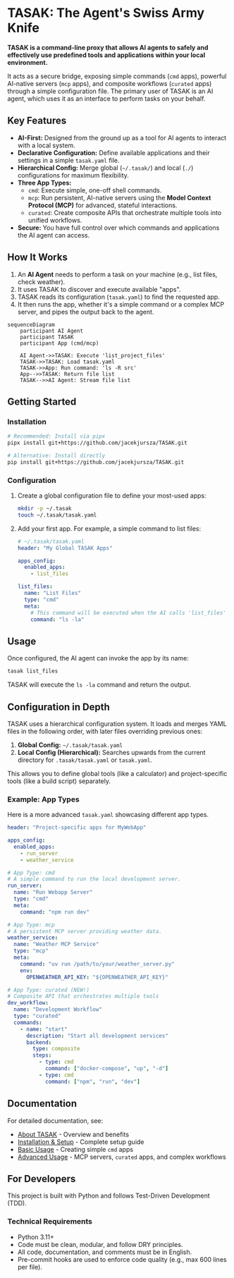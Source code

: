 # TASAK: The Agent's Swiss Army Knife

**TASAK is a command-line proxy that allows AI agents to safely and effectively use predefined tools and applications within your local environment.**

It acts as a secure bridge, exposing simple commands (`cmd` apps), powerful AI-native servers (`mcp` apps), and composite workflows (`curated` apps) through a simple configuration file. The primary user of TASAK is an AI agent, which uses it as an interface to perform tasks on your behalf.

## Key Features

*   **AI-First:** Designed from the ground up as a tool for AI agents to interact with a local system.
*   **Declarative Configuration:** Define available applications and their settings in a simple `tasak.yaml` file.
*   **Hierarchical Config:** Merge global (`~/.tasak/`) and local (`./`) configurations for maximum flexibility.
*   **Three App Types:**
    *   `cmd`: Execute simple, one-off shell commands.
    *   `mcp`: Run persistent, AI-native servers using the **Model Context Protocol (MCP)** for advanced, stateful interactions.
    *   `curated`: Create composite APIs that orchestrate multiple tools into unified workflows.
*   **Secure:** You have full control over which commands and applications the AI agent can access.

## How It Works

1.  An **AI Agent** needs to perform a task on your machine (e.g., list files, check weather).
2.  It uses TASAK to discover and execute available "apps".
3.  TASAK reads its configuration (`tasak.yaml`) to find the requested app.
4.  It then runs the app, whether it's a simple command or a complex MCP server, and pipes the output back to the agent.

```mermaid
sequenceDiagram
    participant AI Agent
    participant TASAK
    participant App (cmd/mcp)

    AI Agent->>TASAK: Execute 'list_project_files'
    TASAK->>TASAK: Load tasak.yaml
    TASAK->>App: Run command: 'ls -R src'
    App-->>TASAK: Return file list
    TASAK-->>AI Agent: Stream file list
```

## Getting Started

### Installation


```bash
# Recommended: Install via pipx
pipx install git+https://github.com/jacekjursza/TASAK.git

# Alternative: Install directly
pip install git+https://github.com/jacekjursza/TASAK.git
```

### Configuration

1.  Create a global configuration file to define your most-used apps:

    ```bash
    mkdir -p ~/.tasak
    touch ~/.tasak/tasak.yaml
    ```

2.  Add your first app. For example, a simple command to list files:

    ```yaml
    # ~/.tasak/tasak.yaml
    header: "My Global TASAK Apps"

    apps_config:
      enabled_apps:
        - list_files

    list_files:
      name: "List Files"
      type: "cmd"
      meta:
        # This command will be executed when the AI calls 'list_files'
        command: "ls -la"
    ```

## Usage

Once configured, the AI agent can invoke the app by its name:

```bash
tasak list_files
```

TASAK will execute the `ls -la` command and return the output.

## Configuration in Depth

TASAK uses a hierarchical configuration system. It loads and merges YAML files in the following order, with later files overriding previous ones:

1.  **Global Config:** `~/.tasak/tasak.yaml`
2.  **Local Config (Hierarchical):** Searches upwards from the current directory for `.tasak/tasak.yaml` or `tasak.yaml`.

This allows you to define global tools (like a calculator) and project-specific tools (like a build script) separately.

### Example: App Types

Here is a more advanced `tasak.yaml` showcasing different app types.

```yaml
header: "Project-specific apps for MyWebApp"

apps_config:
  enabled_apps:
    - run_server
    - weather_service

# App Type: cmd
# A simple command to run the local development server.
run_server:
  name: "Run Webapp Server"
  type: "cmd"
  meta:
    command: "npm run dev"

# App Type: mcp
# A persistent MCP server providing weather data.
weather_service:
  name: "Weather MCP Service"
  type: "mcp"
  meta:
    command: "uv run /path/to/your/weather_server.py"
    env:
      OPENWEATHER_API_KEY: "${OPENWEATHER_API_KEY}"

# App Type: curated (NEW!)
# Composite API that orchestrates multiple tools
dev_workflow:
  name: "Development Workflow"
  type: "curated"
  commands:
    - name: "start"
      description: "Start all development services"
      backend:
        type: composite
        steps:
          - type: cmd
            command: ["docker-compose", "up", "-d"]
          - type: cmd
            command: ["npm", "run", "dev"]
```

## Documentation

For detailed documentation, see:
- [About TASAK](docs/final/00_about.md) - Overview and benefits
- [Installation & Setup](docs/final/01_setup.md) - Complete setup guide
- [Basic Usage](docs/final/02_basic_usage.md) - Creating simple `cmd` apps
- [Advanced Usage](docs/final/03_advanced_usage.md) - MCP servers, `curated` apps, and complex workflows

## For Developers

This project is built with Python and follows Test-Driven Development (TDD).

### Technical Requirements

*   Python 3.11+
*   Code must be clean, modular, and follow DRY principles.
*   All code, documentation, and comments must be in English.
*   Pre-commit hooks are used to enforce code quality (e.g., max 600 lines per file).
